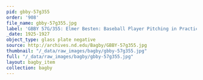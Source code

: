 ```yaml
---
pid: gbby-57g355
order: '908'
file_name: gbby-57g355.jpg
label: 'GBBY 57G/355: Elmer Besten: Baseball Player Pitching in Practice - 1925-1927'
_date: 1925-1927
object_type: glass plate negative
source: http://archives.nd.edu/Bagby/GBBY-57g355.jpg
thumbnail: "/_data/raw_images/bagby/gbby-57g355.jpg"
full: "/_data/raw_images/bagby/gbby-57g355.jpg"
layout: bagby_item
collection: bagby
---
```

